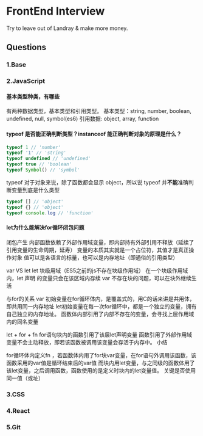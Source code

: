 # FrontEnd Interview
Try to leave out of Landray &amp; make more money.

## Questions

### 1.Base


### 2.JavaScript

#### 基本类型种类，有哪些
有两种数据类型，基本类型和引用类型。
基本类型：string, number, boolean, undefined, null, symbol(es6)
引用数据: object, array, function

#### typeof 是否能正确判断类型？instanceof 能正确判断对象的原理是什么？
```js
typeof 1 // 'number'
typeof '1' // 'string'
typeof undefined // 'undefined'
typeof true // 'boolean'
typeof Symbol() // 'symbol'
```

typeof 对于对象来说，除了函数都会显示 object，所以说 typeof 并**不能**准确判断变量到底是什么类型

```js
typeof [] // 'object'
typeof {} // 'object'
typeof console.log // 'function'
```

#### let为什么能解决for循环闭包问题

闭包产生
内部函数依赖了外部作用域变量，即内部持有外部引用不释放（延续了引用变量的生命周期，延寿）
变量的本质其实就是一个占位符，其值才是真正操作对象
值可以是各语言的标量，也可以是内存地址（即通俗的引用类型）

var VS let
let 块级用域（ES5之前的js不存在块级作用域）
在一个块级作用域内，let 声明 的变量只会在该区域内存续
var 不存在块的问题，可以在块外继续生活

与for的关系
var 初始变量在for循环体内，是覆盖式的，用C的话来讲是共用体，即共用同一内存地址
let初始变量在每一次for循环中，都是一个独立的变量，拥有自己独立的内存地址。
函数体内部引用了内部不存在的变量，会寻找上层作用域内的同名变量

let + for + fn
for语句块内的函数引用了该层let声明变量
函数引用了外部作用域 变量不会主动释放，即若该函数被调用该变量会存活于内存中。
小结

for循环体内定义fn ，若函数体内用了for块var变量，在for语句外调用该函数，该函数采用的var值是循环结束后的var值
而块内用let变量，与之同级的函数体用了该let变量，之后调用函数，函数使用的是定义时块内的let变量值。
关键是否使用同一值（或址）

### 3.CSS


### 4.React


### 5.Git